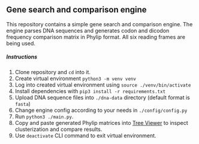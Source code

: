 Gene search and comparison engine
--- 

This repository contains a simple gene search and comparison engine. The engine parses DNA sequences and generates codon and dicodon frequency comparison matrix in Phylip format. All six reading frames are being used.

##### Instructions

1. Clone repository and `cd` into it.
2. Create virtual environment `python3 -m venv venv`
3. Log into created virtual environment using `source ./venv/bin/activate`
4. Install dependencies with `pip3 install -r requirements.txt`
5. Upload DNA sequence files into `./dna-data` directory (default format is `fasta`)
6. Change engine config according to your needs in `./config/config.py`
7. Run `python3 ./main.py`.
8. Copy and paste generated Phylip matrices into [Tree Viewer](http://www.trex.uqam.ca/index.php) to inspect clusterization and compare results.
9. Use `deactivate` CLI command to exit virtual environment.
